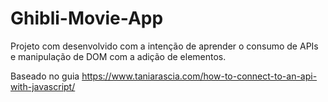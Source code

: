 # Ghibli-Movie-App

Projeto com desenvolvido com a intenção de aprender o consumo de APIs e manipulação de DOM com a adição de elementos.

Baseado no guia https://www.taniarascia.com/how-to-connect-to-an-api-with-javascript/
